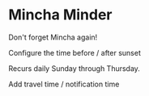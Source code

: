 # Mincha Minder

Don't forget Mincha again!

Configure the time before / after sunset

Recurs daily Sunday through Thursday.

Add travel time / notification time
